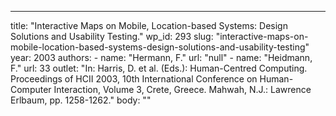 ---
  title: "Interactive Maps on Mobile, Location-based Systems: Design Solutions and Usability Testing."
  wp_id: 293
  slug: "interactive-maps-on-mobile-location-based-systems-design-solutions-and-usability-testing"
  year: 2003
  authors: 
    - 
      name: "Hermann, F."
      url: "null"
    - 
      name: "Heidmann, F."
      url: 33
  outlet: "In: Harris, D. et al. (Eds.): Human-Centred Computing. Proceedings of HCII 2003, 10th International Conference on Human-Computer Interaction, Volume 3, Crete, Greece. Mahwah, N.J.: Lawrence Erlbaum, pp. 1258-1262."
  body: ""
